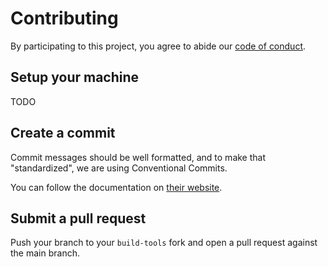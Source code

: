 # Contributing

By participating to this project, you agree to abide our [code of
conduct](/CODE_OF_CONDUCT.md).

## Setup your machine
TODO

## Create a commit

Commit messages should be well formatted, and to make that "standardized", we
are using Conventional Commits.

You can follow the documentation on
[their website](https://www.conventionalcommits.org).

## Submit a pull request

Push your branch to your `build-tools` fork and open a pull request against the
main branch.
